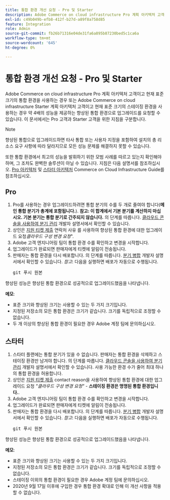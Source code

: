 ```yaml
---
title: 통합 환경 개선 요청 - Pro 및 Starter
description: Adobe Commerce on cloud infrastructure Pro 계획 아키텍처 고객이고 현재 표준 크기의 통합 환경을 사용하는 경우 또는 Adobe Commerce on cloud infrastructure Starter 계획 아키텍처 고객이고 현재 표준 크기의 스테이징 환경을 사용하는 경우 약 4배의 성능을 제공하는 향상된 통합 환경으로 업그레이드를 요청할 수 있습니다. 이 문서에서는 Pro 고객과 Starter 고객을 위한 지침을 구분합니다.
exl-id: c49b049b-efb8-412f-b27d-a89f8a758d85
feature: Integration
role: Admin
source-git-commit: fb26b71316e04de31fa6a895b87230bed5c1ca6a
workflow-type: tm+mt
source-wordcount: '645'
ht-degree: 0%

---
```


# 통합 환경 개선 요청 - Pro 및 Starter

Adobe Commerce on cloud infrastructure Pro 계획 아키텍처 고객이고 현재 표준 크기의 통합 환경을 사용하는 경우 또는 Adobe Commerce on cloud infrastructure Starter 계획 아키텍처 고객이고 현재 표준 크기의 스테이징 환경을 사용하는 경우 약 4배의 성능을 제공하는 향상된 통합 환경으로 업그레이드를 요청할 수 있습니다. 이 문서에서는 Pro 고객과 Starter 고객을 위한 지침을 구분합니다.

>[!NOTE]
>
> 향상된 통합으로 업그레이드하면 타사 통합 또는 사용자 지정을 포함하여 설치의 총 리소스 요구 사항에 따라 달라지므로 모든 성능 문제를 해결하지 못할 수 있습니다.
>
> 또한 통합 환경에서 최고의 성능을 발휘하기 위한 모범 사례를 따르고 있는지 확인해야 하며, 그 조차도 완벽한 솔루션이 아닐 수 있습니다. 지침은 다음 설명서를 참조하십시오. [Pro 아키텍처](https://experienceleague.adobe.com/en/docs/commerce-cloud-service/user-guide/architecture/pro-architecture#integration-environment) 및 [스타터 아키텍처](https://experienceleague.adobe.com/en/docs/commerce-cloud-service/user-guide/architecture/starter-architecture#staging-environment) Commerce on Cloud Infrastructure Guide를 참조하십시오.

## Pro

1. Pro를 사용하는 경우 업그레이드하려면 통합 분기의 수를 두 개로 줄여야 합니다(**메인 통합 분기가 총계에 포함됩니다.**). **참고: 이 합계에서 기본 분기를 계산하지 마십시오. 기본 분기는 통합 분기로 간주되지 않습니다.** 의 단계를 따릅니다. [클라우드 콘솔을 사용하여 분기 관리](https://experienceleague.adobe.com/docs/commerce-cloud-service/user-guide/project/console-branches.html) 개발자 설명서에서 확인할 수 있습니다.
1. 상인은 [지원 티켓 제출](/help/help-center-guide/help-center/magento-help-center-user-guide.md#submit-ticket) 연락처 사유 를 사용하여 향상된 통합 환경에 대한 업그레이드 요청&#x200B;*클라우드 구성 변경 요청*&quot;.
1. Adobe 고객 엔지니어링 팀이 통합 환경 수를 확인하고 변경을 시작합니다.
1. 업그레이드가 완료되면 판매자에게 티켓에 알림이 전송됩니다.
1. 판매자는 통합 환경을 다시 배포합니다. 의 단계를 따릅니다. [분기 병합](https://devdocs.magento.com/cloud/env/environments-start.html#merge) 개발자 설명서에서 확인할 수 있습니다. *참고*: 다음을 실행하면 배포가 자동으로 수행됩니다. <pre>git 푸시 원본 <branch-name></pre>

향상된 성능은 향상된 통합 환경으로 성공적으로 업그레이드했음을 나타냅니다.

**메모**:

* 표준 크기와 향상된 크기는 사용할 수 있는 두 가지 크기입니다.
* 지정된 저장소의 모든 통합 환경은 크기가 같습니다. 크기를 독립적으로 조정할 수 없습니다.
* 두 개 이상의 향상된 통합 환경이 필요한 경우 Adobe 계정 팀에 문의하십시오.

## 스타터

1. 스타터 플랜에는 통합 분기가 있을 수 없습니다. 판매자는 통합 환경을 삭제하고 스테이징 환경만 남겨야 합니다. 의 단계를 따릅니다. [클라우드 콘솔을 사용하여 분기 관리](https://experienceleague.adobe.com/docs/commerce-cloud-service/user-guide/project/console-branches.html) 개발자 설명서에서 확인할 수 있습니다. 사용 가능한 환경 수가 줄어 최대 하나의 통합 환경을 허용합니다.
1. 상인은 [지원 티켓 제출](/help/help-center-guide/help-center/magento-help-center-user-guide.md#submit-ticket) contact reason을 사용하여 향상된 통합 환경에 대한 업그레이드 요청 *&quot;클라우드 구성 변경 요청&quot;* -  **스테이징 환경은 명명된 통합 환경입니다.**.
1. Adobe 고객 엔지니어링 팀이 통합 환경 수를 확인하고 변경을 시작합니다.
1. 업그레이드가 완료되면 판매자에게 티켓에 알림이 전송됩니다.
1. 판매자는 통합 환경을 다시 배포합니다. 의 단계를 따릅니다. [분기 병합](https://devdocs.magento.com/cloud/env/environments-start.html#merge) 개발자 설명서에서 확인할 수 있습니다. *참고*: 다음을 실행하면 배포가 자동으로 수행됩니다. <pre>git 푸시 원본 <branch-name></pre>

향상된 성능은 향상된 통합 환경으로 성공적으로 업그레이드했음을 나타냅니다.

**메모**:

* 표준 크기와 향상된 크기는 사용할 수 있는 두 가지 크기입니다.
* 지정된 저장소의 모든 통합 환경은 크기가 같습니다. 크기를 독립적으로 조정할 수 없습니다.
* 스테이징 이외의 통합 환경이 필요한 경우 Adobe 계정 팀에 문의하십시오.
* 2020년 9월 17일 이후에 구입한 경우 통합 환경 확대로 인해 이 개선 사항을 적용할 수 없습니다.

